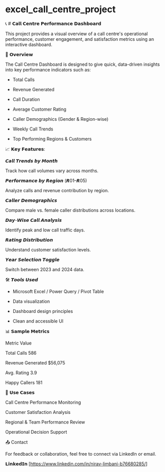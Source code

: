 # excel_call_centre_project



📞 # 𝗖𝗮𝗹𝗹 𝗖𝗲𝗻𝘁𝗿𝗲 𝗣𝗲𝗿𝗳𝗼𝗿𝗺𝗮𝗻𝗰𝗲 𝗗𝗮𝘀𝗵𝗯𝗼𝗮𝗿𝗱

This project provides a visual overview of a call centre's operational performance, customer engagement, and satisfaction metrics using an interactive dashboard.



📌 𝗢𝘃𝗲𝗿𝘃𝗶𝗲𝘄

The Call Centre Dashboard is designed to give quick, data-driven insights into key performance indicators such as:



* Total Calls



* Revenue Generated



* Call Duration



* Average Customer Rating



* Caller Demographics (Gender & Region-wise)



* Weekly Call Trends



* Top Performing Regions & Customers



📈 𝗞𝗲𝘆 𝗙𝗲𝗮𝘁𝘂𝗿𝗲𝘀:

𝘾𝙖𝙡𝙡 𝙏𝙧𝙚𝙣𝙙𝙨 𝙗𝙮 𝙈𝙤𝙣𝙩𝙝

Track how call volumes vary across months.



𝙋𝙚𝙧𝙛𝙤𝙧𝙢𝙖𝙣𝙘𝙚 𝙗𝙮 𝙍𝙚𝙜𝙞𝙤𝙣 (𝙍01–𝙍05)

Analyze calls and revenue contribution by region.



𝘾𝙖𝙡𝙡𝙚𝙧 𝘿𝙚𝙢𝙤𝙜𝙧𝙖𝙥𝙝𝙞𝙘𝙨

Compare male vs. female caller distributions across locations.



𝘿𝙖𝙮-𝙒𝙞𝙨𝙚 𝘾𝙖𝙡𝙡 𝘼𝙣𝙖𝙡𝙮𝙨𝙞𝙨

Identify peak and low call traffic days.



𝙍𝙖𝙩𝙞𝙣𝙜 𝘿𝙞𝙨𝙩𝙧𝙞𝙗𝙪𝙩𝙞𝙤𝙣

Understand customer satisfaction levels.



𝙔𝙚𝙖𝙧 𝙎𝙚𝙡𝙚𝙘𝙩𝙞𝙤𝙣 𝙏𝙤𝙜𝙜𝙡𝙚

Switch between 2023 and 2024 data.



🛠️ 𝙏𝙤𝙤𝙡𝙨 𝙐𝙨𝙚𝙙

* Microsoft Excel / Power Query / Pivot Table


* Data visualization



* Dashboard design principles



* Clean and accessible UI



📊 𝗦𝗮𝗺𝗽𝗹𝗲 𝗠𝗲𝘁𝗿𝗶𝗰𝘀

Metric	Value

Total Calls	586

Revenue Generated	$56,075

Avg. Rating	3.9

Happy Callers	181



📎 𝗨𝘀𝗲 𝗖𝗮𝘀𝗲𝘀

Call Centre Performance Monitoring



Customer Satisfaction Analysis



Regional & Team Performance Review



Operational Decision Support



📤 Contact

For feedback or collaboration, feel free to connect via LinkedIn or email.


𝗟𝗶𝗻𝗸𝗲𝗱𝗜𝗻 [https://www.linkedin.com/in/nirav-limbani-b76680285/]
